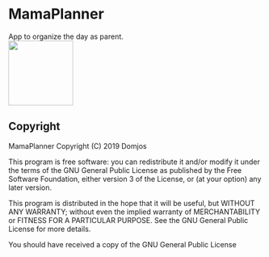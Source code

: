 # MamaPlanner
App to organize the day as parent.<br/>
<img src="https://raw.githubusercontent.com/domjos1994/MamaPlanner/master/data/icon_round.png" width="128">

## Copyright
MamaPlanner
Copyright (C) 2019 Domjos

This program is free software: you can redistribute it and/or modify
it under the terms of the GNU General Public License as published by
the Free Software Foundation, either version 3 of the License, or
(at your option) any later version.

This program is distributed in the hope that it will be useful,
but WITHOUT ANY WARRANTY; without even the implied warranty of
MERCHANTABILITY or FITNESS FOR A PARTICULAR PURPOSE.  See the
GNU General Public License for more details.

You should have received a copy of the GNU General Public License
